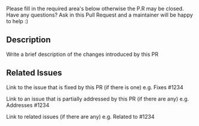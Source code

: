 
Please fill in the required area's below otherwise the P.R may be closed.
Have any questions? Ask in this Pull Request and a maintainer will be happy to help :)

## Description
Write a brief description of the changes introduced by this PR


## Related Issues
Link to the issue that is fixed by this PR (if there is one)
e.g. Fixes #1234

Link to an issue that is partially addressed by this PR (if there are any)
e.g. Addresses #1234

Link to related issues (if there are any)
e.g. Related to #1234
